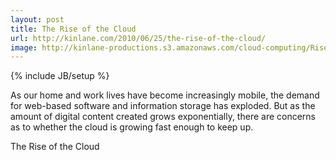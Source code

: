 ```yaml
---
layout: post
title: The Rise of the Cloud
url: http://kinlane.com/2010/06/25/the-rise-of-the-cloud/
image: http://kinlane-productions.s3.amazonaws.com/cloud-computing/Rise-of-the-Clouds.PNG
---
```

{% include JB/setup %}
As our home and work lives have become increasingly mobile, the demand for web-based software and information storage has exploded. But as the amount of digital content created grows exponentially, there are concerns as to whether the cloud is growing fast enough to keep up.

The Rise of the Cloud
